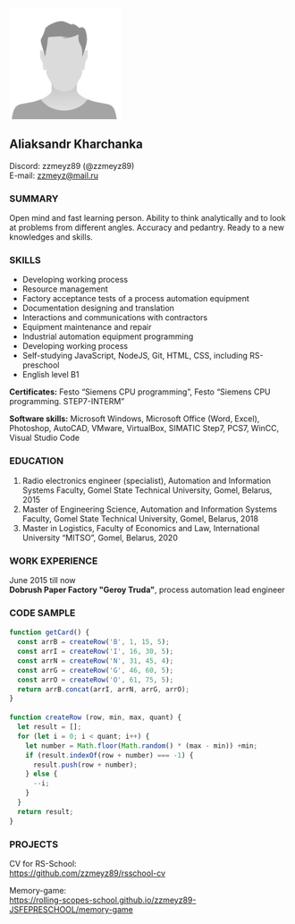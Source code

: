 <img src="ProfilePhotoPlaceholder.PNG" alt="Applicant photo" height="200">

## Aliaksandr Kharchanka

Discord: zzmeyz89 (@zzmeyz89)  
E-mail: <zzmeyz@mail.ru>

### **SUMMARY**

Open mind and fast learning person.  Ability to think analytically and to look at problems from different angles. Accuracy and pedantry. Ready to a new knowledges and skills. 

### **SKILLS**

- Developing working process 
- Resource management
- Factory acceptance tests of a process automation equipment
- Documentation designing and translation
- Interactions and communications with contractors
- Equipment maintenance and repair
- Industrial automation equipment programming
- Developing working process
- Self-studying JavaScript, NodeJS, Git, HTML, CSS, including RS-preschool
- English level B1

**Certificates:** Festo “Siemens CPU programming”, Festo “Siemens CPU programming. STEP7-INTERM”

**Software skills:** Microsoft Windows, Microsoft Office (Word, Excel), Photoshop, AutoCAD, VMware, VirtualBox, SIMATIC Step7, PCS7, WinCC, Visual Studio Code

### **EDUCATION**

1.	Radio electronics engineer (specialist), Automation and Information Systems Faculty, Gomel State Technical University, Gomel, Belarus, 2015
2.	Master of Engineering Science, Automation and Information Systems Faculty, Gomel State Technical University, Gomel, Belarus, 2018
3.	Master in Logistics, Faculty of Economics and Law, International University “MITSO”, Gomel, Belarus, 2020

### **WORK EXPERIENCE**

June 2015 till now  
**Dobrush Paper Factory "Geroy Truda"**, process automation lead engineer

### **CODE SAMPLE**

```js
function getCard() {
  const arrB = createRow('B', 1, 15, 5);
  const arrI = createRow('I', 16, 30, 5);
  const arrN = createRow('N', 31, 45, 4);
  const arrG = createRow('G', 46, 60, 5);
  const arrO = createRow('O', 61, 75, 5);
  return arrB.concat(arrI, arrN, arrG, arrO);
}

function createRow (row, min, max, quant) {
  let result = [];
  for (let i = 0; i < quant; i++) {
    let number = Math.floor(Math.random() * (max - min)) +min;
    if (result.indexOf(row + number) === -1) {
      result.push(row + number);
    } else {
      --i;
    }
  }
  return result;
}
  ```

### **PROJECTS**

CV for RS-School:  
<https://github.com/zzmeyz89/rsschool-cv>

Memory-game:  
<https://rolling-scopes-school.github.io/zzmeyz89-JSFEPRESCHOOL/memory-game>
